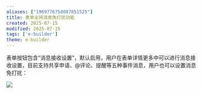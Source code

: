 ```yaml
---
aliases: ["1969776758087851525"]
title: 表单支持消息免打扰功能
created: 2025-07-15
modified: 2025-07-15
tags: ['e-builder']
theme: e-builder
---
```


表单按钮包含“消息接收设置”，默认启用，用户在表单详情更多中可以进行消息接收设置，目前支持共享申请、@评论、提醒等五种事件消息，用户也可以设置消息免打扰：

![](https://myhelpdoc.oss-cn-heyuan.aliyuncs.com/mdimages/a65f01b42b4d3d3847bc0293985ac78f.jpg)